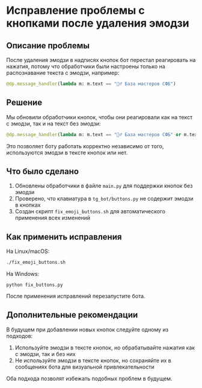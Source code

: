 # Исправление проблемы с кнопками после удаления эмодзи

## Описание проблемы

После удаления эмодзи в надписях кнопок бот перестал реагировать на нажатия, потому что обработчики были настроены только на распознавание текста с эмодзи, например:

```python
@dp.message_handler(lambda m: m.text == "👷‍♂️ База мастеров СФБ")
```

## Решение

Мы обновили обработчики кнопок, чтобы они реагировали как на текст с эмодзи, так и на текст без эмодзи:

```python
@dp.message_handler(lambda m: m.text == "👷‍♂️ База мастеров СФБ" or m.text == "База мастеров СФБ")
```

Это позволяет боту работать корректно независимо от того, используются эмодзи в тексте кнопок или нет.

## Что было сделано

1. Обновлены обработчики в файле `main.py` для поддержки кнопок без эмодзи
2. Проверено, что клавиатура в `tg_bot/buttons.py` не содержит эмодзи в кнопках
3. Создан скрипт `fix_emoji_buttons.sh` для автоматического применения всех изменений

## Как применить исправления

На Linux/macOS:
```bash
./fix_emoji_buttons.sh
```

На Windows:
```
python fix_buttons.py
```

После применения исправлений перезапустите бота.

## Дополнительные рекомендации

В будущем при добавлении новых кнопок следуйте одному из подходов:
1. Используйте эмодзи в тексте кнопок, но обрабатывайте нажатия как с эмодзи, так и без них 
2. Не используйте эмодзи в тексте кнопок, но сохраняйте их в сообщениях бота для визуальной привлекательности

Оба подхода позволят избежать подобных проблем в будущем. 
